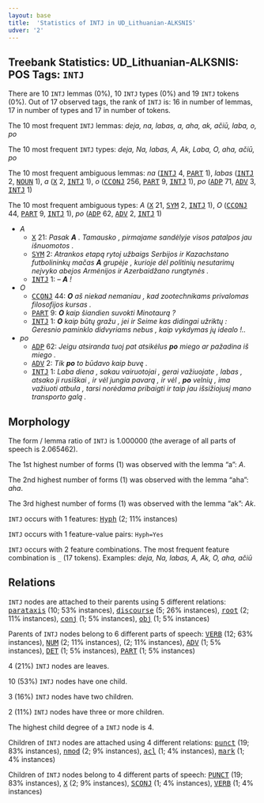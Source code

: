 ```yaml
---
layout: base
title:  'Statistics of INTJ in UD_Lithuanian-ALKSNIS'
udver: '2'
---
```


## Treebank Statistics: UD_Lithuanian-ALKSNIS: POS Tags: `INTJ`

There are 10 `INTJ` lemmas (0%), 10 `INTJ` types (0%) and 19 `INTJ` tokens (0%).
Out of 17 observed tags, the rank of `INTJ` is: 16 in number of lemmas, 17 in number of types and 17 in number of tokens.

The 10 most frequent `INTJ` lemmas: <em>deja, na, labas, a, aha, ak, ačiū, laba, o, po</em>

The 10 most frequent `INTJ` types:  <em>deja, Na, labas, A, Ak, Laba, O, aha, ačiū, po</em>

The 10 most frequent ambiguous lemmas: <em>na</em> (<tt><a href="lt_alksnis-pos-INTJ.html">INTJ</a></tt> 4, <tt><a href="lt_alksnis-pos-PART.html">PART</a></tt> 1), <em>labas</em> (<tt><a href="lt_alksnis-pos-INTJ.html">INTJ</a></tt> 2, <tt><a href="lt_alksnis-pos-NOUN.html">NOUN</a></tt> 1), <em>a</em> (<tt><a href="lt_alksnis-pos-X.html">X</a></tt> 2, <tt><a href="lt_alksnis-pos-INTJ.html">INTJ</a></tt> 1), <em>o</em> (<tt><a href="lt_alksnis-pos-CCONJ.html">CCONJ</a></tt> 256, <tt><a href="lt_alksnis-pos-PART.html">PART</a></tt> 9, <tt><a href="lt_alksnis-pos-INTJ.html">INTJ</a></tt> 1), <em>po</em> (<tt><a href="lt_alksnis-pos-ADP.html">ADP</a></tt> 71, <tt><a href="lt_alksnis-pos-ADV.html">ADV</a></tt> 3, <tt><a href="lt_alksnis-pos-INTJ.html">INTJ</a></tt> 1)

The 10 most frequent ambiguous types:  <em>A</em> (<tt><a href="lt_alksnis-pos-X.html">X</a></tt> 21, <tt><a href="lt_alksnis-pos-SYM.html">SYM</a></tt> 2, <tt><a href="lt_alksnis-pos-INTJ.html">INTJ</a></tt> 1), <em>O</em> (<tt><a href="lt_alksnis-pos-CCONJ.html">CCONJ</a></tt> 44, <tt><a href="lt_alksnis-pos-PART.html">PART</a></tt> 9, <tt><a href="lt_alksnis-pos-INTJ.html">INTJ</a></tt> 1), <em>po</em> (<tt><a href="lt_alksnis-pos-ADP.html">ADP</a></tt> 62, <tt><a href="lt_alksnis-pos-ADV.html">ADV</a></tt> 2, <tt><a href="lt_alksnis-pos-INTJ.html">INTJ</a></tt> 1)


* <em>A</em>
  * <tt><a href="lt_alksnis-pos-X.html">X</a></tt> 21: <em>Pasak <b>A</b> . Tamausko , pirmajame sandėlyje visos patalpos jau išnuomotos .</em>
  * <tt><a href="lt_alksnis-pos-SYM.html">SYM</a></tt> 2: <em>Atrankos etapą rytoj užbaigs Serbijos ir Kazachstano futbolininkų mačas <b>A</b> grupėje , kurioje dėl politinių nesutarimų neįvyko abejos Armėnijos ir Azerbaidžano rungtynės .</em>
  * <tt><a href="lt_alksnis-pos-INTJ.html">INTJ</a></tt> 1: <em>– <b>A</b> !</em>
* <em>O</em>
  * <tt><a href="lt_alksnis-pos-CCONJ.html">CCONJ</a></tt> 44: <em><b>O</b> aš niekad nemaniau , kad zootechnikams privalomas filosofijos kursas .</em>
  * <tt><a href="lt_alksnis-pos-PART.html">PART</a></tt> 9: <em><b>O</b> kaip šiandien suvokti Minotaurą ?</em>
  * <tt><a href="lt_alksnis-pos-INTJ.html">INTJ</a></tt> 1: <em><b>O</b> kaip būtų gražu , jei ir Seime kas didingai užriktų : Geresnio paminklo didvyriams nebus , kaip vykdymas jų idealo !..</em>
* <em>po</em>
  * <tt><a href="lt_alksnis-pos-ADP.html">ADP</a></tt> 62: <em>Jeigu atsiranda tuoj pat atsikėlus <b>po</b> miego ar pažadina iš miego .</em>
  * <tt><a href="lt_alksnis-pos-ADV.html">ADV</a></tt> 2: <em>Tik <b>po</b> to būdavo kaip buvę .</em>
  * <tt><a href="lt_alksnis-pos-INTJ.html">INTJ</a></tt> 1: <em>Laba diena , sakau vairuotojai , gerai važiuojate , labas , atsako ji rusiškai , ir vėl jungia pavarą , ir vėl , <b>po</b> velnių , ima važiuoti atbula , tarsi norėdama pribaigti ir taip jau išsižiojusį mano transporto galą .</em>

## Morphology

The form / lemma ratio of `INTJ` is 1.000000 (the average of all parts of speech is 2.065462).

The 1st highest number of forms (1) was observed with the lemma “a”: <em>A</em>.

The 2nd highest number of forms (1) was observed with the lemma “aha”: <em>aha</em>.

The 3rd highest number of forms (1) was observed with the lemma “ak”: <em>Ak</em>.

`INTJ` occurs with 1 features: <tt><a href="lt_alksnis-feat-Hyph.html">Hyph</a></tt> (2; 11% instances)

`INTJ` occurs with 1 feature-value pairs: `Hyph=Yes`

`INTJ` occurs with 2 feature combinations.
The most frequent feature combination is `_` (17 tokens).
Examples: <em>deja, Na, labas, A, Ak, O, aha, ačiū</em>


## Relations

`INTJ` nodes are attached to their parents using 5 different relations: <tt><a href="lt_alksnis-dep-parataxis.html">parataxis</a></tt> (10; 53% instances), <tt><a href="lt_alksnis-dep-discourse.html">discourse</a></tt> (5; 26% instances), <tt><a href="lt_alksnis-dep-root.html">root</a></tt> (2; 11% instances), <tt><a href="lt_alksnis-dep-conj.html">conj</a></tt> (1; 5% instances), <tt><a href="lt_alksnis-dep-obj.html">obj</a></tt> (1; 5% instances)

Parents of `INTJ` nodes belong to 6 different parts of speech: <tt><a href="lt_alksnis-pos-VERB.html">VERB</a></tt> (12; 63% instances), <tt><a href="lt_alksnis-pos-NUM.html">NUM</a></tt> (2; 11% instances),  (2; 11% instances), <tt><a href="lt_alksnis-pos-ADV.html">ADV</a></tt> (1; 5% instances), <tt><a href="lt_alksnis-pos-DET.html">DET</a></tt> (1; 5% instances), <tt><a href="lt_alksnis-pos-PART.html">PART</a></tt> (1; 5% instances)

4 (21%) `INTJ` nodes are leaves.

10 (53%) `INTJ` nodes have one child.

3 (16%) `INTJ` nodes have two children.

2 (11%) `INTJ` nodes have three or more children.

The highest child degree of a `INTJ` node is 4.

Children of `INTJ` nodes are attached using 4 different relations: <tt><a href="lt_alksnis-dep-punct.html">punct</a></tt> (19; 83% instances), <tt><a href="lt_alksnis-dep-nmod.html">nmod</a></tt> (2; 9% instances), <tt><a href="lt_alksnis-dep-acl.html">acl</a></tt> (1; 4% instances), <tt><a href="lt_alksnis-dep-mark.html">mark</a></tt> (1; 4% instances)

Children of `INTJ` nodes belong to 4 different parts of speech: <tt><a href="lt_alksnis-pos-PUNCT.html">PUNCT</a></tt> (19; 83% instances), <tt><a href="lt_alksnis-pos-X.html">X</a></tt> (2; 9% instances), <tt><a href="lt_alksnis-pos-SCONJ.html">SCONJ</a></tt> (1; 4% instances), <tt><a href="lt_alksnis-pos-VERB.html">VERB</a></tt> (1; 4% instances)

